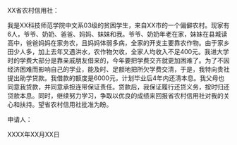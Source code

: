
 


XX省农村信用社：


我是XX科技师范学院中文系03级的贫困学生，来自XX市的一个偏僻农村。现家有6人，爷爷、奶奶、爸爸、妈妈、妹妹和我。爷爷、奶奶年老在家，妹妹在县城读高中，爸爸妈妈在家务农，且妈妈体弱多病，全家的开支主要靠农作物。由于家乡田少人多，加上去年又遇洪水，农作物欠收，全家人均收入不足400元。我进大学时的学费大部分是靠亲戚朋友借来的，今年要把学费交齐就更加困难了。为了不因经济困难而影响自己的学业，能及时、足额地把所欠学费交清，于是，我特向贵社提出助学贷款。我借款的额度是6000元，计划毕业后4年内还清本息。我父母也同意我贷款，并同意承担连带保证责任。贷款后，我保证履行还贷义务，按时归还贷款本息。同时，继续努力学习，争取以优良的成绩来回报省农村信用社对我的关心和扶持。望省农村信用社批准为盼。


申请人：                



XXXX年XX月XX日
 


 

 
 
 
 
 
  


  
 

  


  


  
 
 
 
 

